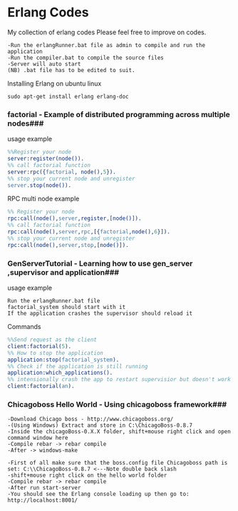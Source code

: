 Erlang Codes
===========
My collection of erlang codes
Please feel free to improve on codes.

~~~
-Run the erlangRunner.bat file as admin to compile and run the application
-Run the compiler.bat to compile the source files
-Server will auto start
(NB) .bat file has to be edited to suit.
~~~

Installing Erlang on ubuntu linux
~~~
sudo apt-get install erlang erlang-doc
~~~

### factorial - Example of distributed programming across multiple nodes###
usage example
~~~erlang
%%Register your node
server:register(node()). 
%% call factorial function 
server:rpc({factorial, node(),5}).
%% stop your current node and unregister
server.stop(node()).
~~~

RPC multi node example
~~~erlang
%% Register your node
rpc:call(node(),server,register,[node()]). 
%% call factorial function 
rpc:call(node(),server,rpc,[{factorial,node(),6}]). 
%% stop your current node and unregister
rpc:call(node(),server,stop,[node()]). 
~~~

### GenServerTutorial - Learning how to use gen_server ,supervisor and application###
usage example
~~~
Run the erlangRunner.bat file
factorial_system should start with it
If the application crashes the supervisor should reload it
~~~

Commands
~~~erlang
%%Send request as the client
client:factorial(5).
%% How to stop the application
application:stop(factorial_system).
%% Check if the application is still running
application:which_applications().
%% intensionally crash the app to restart supervisior but doesn't work needs fix
client:factorial(an).
~~~

### Chicagoboss Hello World - Using chicagoboss framework###
~~~Download and compiling Chicagoboss
-Download Chicago boss - http://www.chicagoboss.org/
-(Using Windows) Extract and store in C:\ChicagoBoss-0.8.7
-Inside the chicagoBoss-0.X.X folder, shift+mouse right click and open command window here
-Compile rebar -> rebar compile
-After -> windows-make
~~~

~~~Running the hello world project
-First of all make sure that the boss.config file Chicagoboss path is set: C:\\ChicagoBoss-0.8.7 <---Note double back slash
-shift+mouse right click on the hello world folder
-Compile rebar -> rebar compile
-After run start-server
-You should see the Erlang console loading up then go to: http://localhost:8001/
~~~